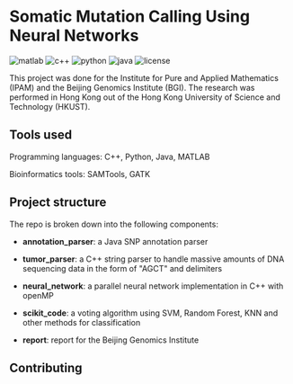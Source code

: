 Somatic Mutation Calling Using Neural Networks
==============================================

![matlab](https://img.shields.io/badge/matlab-.5-green.svg?style=flat)  ![c++](https://img.shields.io/badge/c++-.29-green.svg?style=flat)  ![python](https://img.shields.io/badge/python-.12-green.svg?style=flat)  ![java](https://img.shields.io/badge/java-.9-green.svg?style=flat)  ![license](https://img.shields.io/github/license/mashape/apistatus.svg)

This project was done for the Institute for Pure and Applied Mathematics (IPAM) and the Beijing Genomics Institute (BGI). The research was performed in Hong Kong out of the Hong Kong University of Science and Technology (HKUST).
 
 
 
## Tools used

Programming languages: C++, Python, Java, MATLAB

Bioinformatics tools: SAMTools, GATK


## Project structure

The repo is broken down into the following components:
- **annotation_parser**: a Java SNP annotation parser

- **tumor_parser**: a C++ string parser to handle massive amounts of DNA sequencing data in the form of "AGCT" and delimiters

- **neural_network**: a parallel neural network implementation in C++ with openMP

- **scikit_code**: a voting algorithm using SVM, Random Forest, KNN and other methods for classification

- **report**: report for the Beijing Genomics Institute

## Contributing
